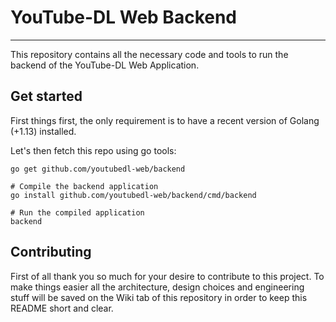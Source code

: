 # YouTube-DL Web Backend
___

This repository contains all the necessary code and tools to run the backend of the YouTube-DL Web Application.

## Get started

First things first, the only requirement is to have a recent version of Golang (+1.13) installed. 

Let's then fetch this repo using go tools:
```
go get github.com/youtubedl-web/backend

# Compile the backend application
go install github.com/youtubedl-web/backend/cmd/backend

# Run the compiled application
backend
```

## Contributing

First of all thank you so much for your desire to contribute to this project. To make things easier all the architecture, design choices and engineering stuff will be saved on the Wiki tab of this repository in order to keep this README short and clear.